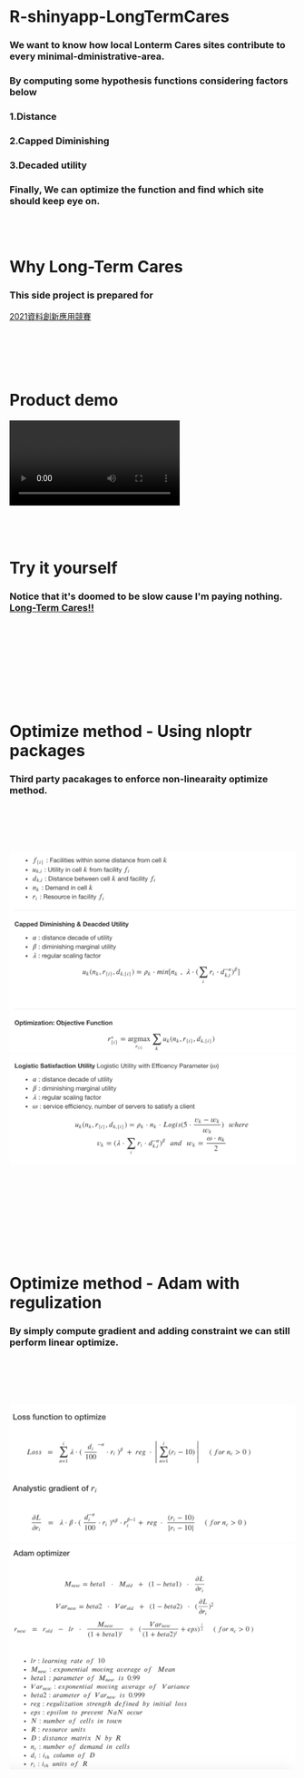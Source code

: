 


# R-shinyapp-LongTermCares
### We want to know how local Lonterm Cares sites contribute to every minimal-dministrative-area. 
### By computing some hypothesis functions considering factors below 
### 1.Distance
### 2.Capped Diminishing
### 3.Decaded utility
### Finally, We can optimize the function and find which site should keep eye on.

<br>
<br>

# Why Long-Term Cares
### This side project is prepared for 
[2021資料創新應用競賽](https://opendata-contest.tca.org.tw)

<br>
<br>
<br>
<br>

# Product demo
![Product](https://user-images.githubusercontent.com/67900956/117104847-6d537480-adaf-11eb-8e79-be2ff9f374d8.mp4)
<br>
<br>
<br>
<br>

# Try it yourself
### Notice that it's doomed to be slow cause I'm paying nothing. [Long-Term Cares!!](https://goverment.shinyapps.io/shinyapp/)

<br>
<br>
<br>
<br>
<br>
<br>
<br>
<br>

# Optimize method - Using nloptr packages
### Third party pacakages to enforce non-linearaity optimize method.

<br>
<br>
<br>
<br>

![nonli_optimize method](/images/nonlinear_normal.png)
![nonli_optimize params](/images/nonlinear_logistic.png)

<br>
<br>
<br>
<br>
<br>
<br>
<br>
<br>

# Optimize method - Adam with regulization
### By simply compute gradient and adding constraint we can still perform linear optimize.

<br>
<br>
<br>
<br>

![li_optimize method](/images/linear_loss_grad.png)
![li_optimize params](/images/linear_optimizer.png)
